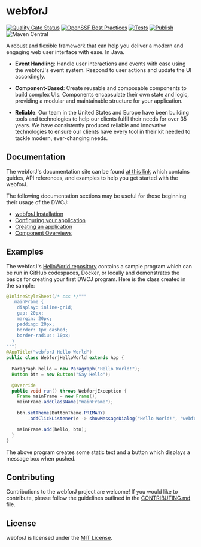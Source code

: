 # webforJ
<p>

[![Quality Gate Status](https://sonarcloud.io/api/project_badges/measure?project=webforj&metric=alert_status)](https://sonarcloud.io/summary/new_code?id=webforj)
[![OpenSSF Best Practices](https://www.bestpractices.dev/projects/8775/badge)](https://www.bestpractices.dev/projects/8775)
[![Tests](https://github.com/webforj/webforj/actions/workflows/tests.yml/badge.svg)](https://github.com/webforj/webforj/actions/workflows/tests.yml)
[![Publish](https://github.com/webforj/webforj/actions/workflows/publish.yml/badge.svg)](https://github.com/webforj/webforj/actions/workflows/publish.yml)
![Maven Central](https://img.shields.io/maven-central/v/com.webforj/webforj-parent.svg)

</p>

A robust and flexible framework that can help you deliver a modern and engaging web user interface with ease. In Java.

- **Event Handling**: Handle user interactions and events with ease using the webforJ's event system. Respond to user actions and update the UI accordingly.

- **Component-Based**: Create reusable and composable components to build complex UIs. Components encapsulate their own state and logic, providing a modular and maintainable structure for your application.

- **Reliable**: Our team in the United States and Europe have been building tools and technologies to help our clients fulfil their needs for over 35 years. We have consistently produced reliable and innovative technologies to ensure our clients have every tool in their kit needed to tackle modern, ever-changing needs.

## Documentation

The webforJ's documentation site can be found [at this link](https://documentation.webforj.com/) which contains guides, API references, and examples to help you get started with the webforJ.

The following documentation sections may be useful for those beginning their usage of the DWCJ:

- [webforJ Installation](https://documentation.webforj.com/docs/installation/local_install)
- [Configuring your application](https://documentation.webforj.com/docs/getting_started/configuration)
- [Creating an application](https://documentation.webforj.com/docs/getting_started/creating_an_application)
- [Component Overviews](https://documentation.webforj.com/docs/components/home)

## Examples

The webforJ's [HelloWorld repository](https://github.com/webforj/webforj-hello-world) contains a sample program which can be run in GitHub codespaces, Docker, or locally and demonstrates the basics for creating your first DWCJ program. Here is the class created in the sample:

```java
@InlineStyleSheet(/* css */"""
  .mainFrame {
    display: inline-grid;
    gap: 20px;
    margin: 20px;
    padding: 20px;
    border: 1px dashed;
    border-radius: 10px;
  }
""")
@AppTitle("webforJ Hello World")
public class WebforjHelloWorld extends App {
  
  Paragraph hello = new Paragraph("Hello World!");
  Button btn = new Button("Say Hello");

  @Override
  public void run() throws WebforjException {
    Frame mainFrame = new Frame();
    mainFrame.addClassName("mainFrame");

    btn.setTheme(ButtonTheme.PRIMARY)
        .addClickListener(e -> showMessageDialog("Hello World!", "webforJ Message"));

    mainFrame.add(hello, btn);
  }
}
```

The above program creates some static text and a button which displays a message box when pushed. 

## Contributing

Contributions to the webforJ project are welcome! If you would like to contribute, please follow the guidelines outlined in the [CONTRIBUTING.md](https://github.com/webforj/webforj/blob/main/CONTRIBUTING.md) file.

## License

webforJ is licensed under the [MIT License](https://github.com/webforj/webforj/blob/main/LICENSE).
